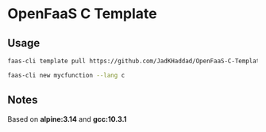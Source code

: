 # OpenFaaS C Template

## Usage

```sh
faas-cli template pull https://github.com/JadKHaddad/OpenFaaS-C-Template

faas-cli new mycfunction --lang c
```

## Notes
Based on **alpine:3.14** and **gcc:10.3.1**